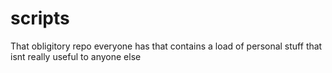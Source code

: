 # scripts
That obligitory repo everyone has that contains a load of personal stuff that isnt really useful to anyone else

